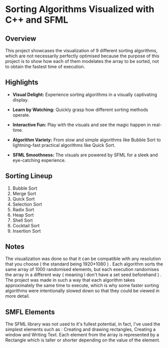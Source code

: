 # Sorting Algorithms Visualized with C++ and SFML

## Overview
This project showcases the visualization of 9 different sorting algorithms, which are not necessarily perfectly optimised because the purpose of this project is to show how each of them modelates the array to be sorted, not to obtain the fastest time of execution.

## Highlights

- **Visual Delight:** Experience sorting algorithms in a visually captivating display.

- **Learn by Watching:** Quickly grasp how different sorting methods operate.

- **Interactive Fun:** Play with the visuals and see the magic happen in real-time.

- **Algorithm Variety:** From slow and simple algorithms like Bubble Sort to lightning-fast practical algorithms like Quick Sort.

- **SFML Smoothness:** The visuals are powered by SFML for a sleek and eye-catching experience.

## Sorting Lineup

1. Bubble Sort
2. Merge Sort
3. Quick Sort
4. Selection Sort
5. Radix Sort
6. Heap Sort
7. Shell Sort
8. Cocktail Sort
9. Insertion Sort

## Notes
The visualization was done so that it can be compatible with any resolution that you choose ( the standard being 1920*1080 ) . Each algorithm sorts the same array of 1000 randomised elements, but each execution randomises the array in a different way ( meaning I don't have a set seed beforehand ) . 
The project was made in such a way that each algorithm takes approximately the same time to execute, which is why some faster sorting algorithms were intentionally slowed down so that they could be viewed in more detail.

## SMFL Elements
The SFML library was not used to it's fullest potential, in fact, I've used the simplest elements such as : Creating and drawing rectangles, Creating a window and Writing Text.
Each element from the array is represented by a Rectangle which is taller or shorter depending on the value of the element.

